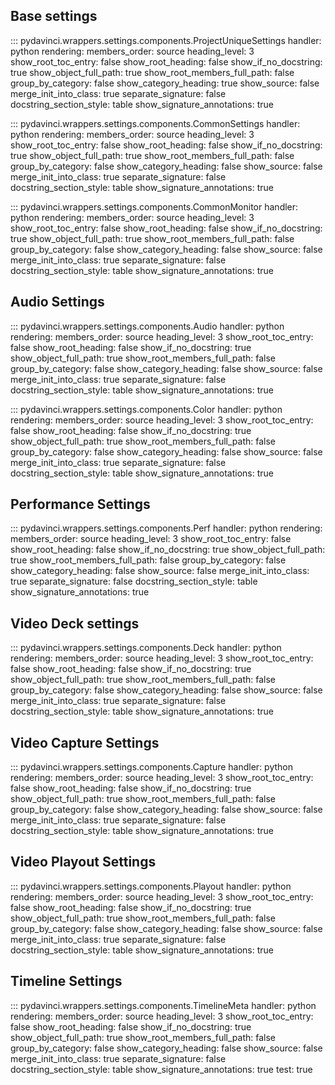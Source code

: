 ## Base settings

::: pydavinci.wrappers.settings.components.ProjectUniqueSettings
    handler: python
    rendering:
        members_order: source
        heading_level: 3
        show_root_toc_entry: false
        show_root_heading: false
        show_if_no_docstring: true
        show_object_full_path: true
        show_root_members_full_path: false
        group_by_category: false
        show_category_heading: true
        show_source: false
        merge_init_into_class: true
        separate_signature: false
        docstring_section_style: table
        show_signature_annotations: true

::: pydavinci.wrappers.settings.components.CommonSettings
    handler: python
    rendering:
        members_order: source
        heading_level: 3
        show_root_toc_entry: false
        show_root_heading: false
        show_if_no_docstring: true
        show_object_full_path: true
        show_root_members_full_path: false
        group_by_category: false
        show_category_heading: false
        show_source: false
        merge_init_into_class: true
        separate_signature: false
        docstring_section_style: table
        show_signature_annotations: true

::: pydavinci.wrappers.settings.components.CommonMonitor
    handler: python
    rendering:
        members_order: source
        heading_level: 3
        show_root_toc_entry: false
        show_root_heading: false
        show_if_no_docstring: true
        show_object_full_path: true
        show_root_members_full_path: false
        group_by_category: false
        show_category_heading: false
        show_source: false
        merge_init_into_class: true
        separate_signature: false
        docstring_section_style: table
        show_signature_annotations: true

## Audio Settings

::: pydavinci.wrappers.settings.components.Audio
    handler: python
    rendering:
        members_order: source
        heading_level: 3
        show_root_toc_entry: false
        show_root_heading: false
        show_if_no_docstring: true
        show_object_full_path: true
        show_root_members_full_path: false
        group_by_category: false
        show_category_heading: false
        show_source: false
        merge_init_into_class: true
        separate_signature: false
        docstring_section_style: table
        show_signature_annotations: true

::: pydavinci.wrappers.settings.components.Color
    handler: python
    rendering:
        members_order: source
        heading_level: 3
        show_root_toc_entry: false
        show_root_heading: false
        show_if_no_docstring: true
        show_object_full_path: true
        show_root_members_full_path: false
        group_by_category: false
        show_category_heading: false
        show_source: false
        merge_init_into_class: true
        separate_signature: false
        docstring_section_style: table
        show_signature_annotations: true

## Performance Settings

::: pydavinci.wrappers.settings.components.Perf
    handler: python
    rendering:
        members_order: source
        heading_level: 3
        show_root_toc_entry: false
        show_root_heading: false
        show_if_no_docstring: true
        show_object_full_path: true
        show_root_members_full_path: false
        group_by_category: false
        show_category_heading: false
        show_source: false
        merge_init_into_class: true
        separate_signature: false
        docstring_section_style: table
        show_signature_annotations: true

## Video Deck settings

::: pydavinci.wrappers.settings.components.Deck
    handler: python
    rendering:
        members_order: source
        heading_level: 3
        show_root_toc_entry: false
        show_root_heading: false
        show_if_no_docstring: true
        show_object_full_path: true
        show_root_members_full_path: false
        group_by_category: false
        show_category_heading: false
        show_source: false
        merge_init_into_class: true
        separate_signature: false
        docstring_section_style: table
        show_signature_annotations: true

## Video Capture Settings

::: pydavinci.wrappers.settings.components.Capture
    handler: python
    rendering:
        members_order: source
        heading_level: 3
        show_root_toc_entry: false
        show_root_heading: false
        show_if_no_docstring: true
        show_object_full_path: true
        show_root_members_full_path: false
        group_by_category: false
        show_category_heading: false
        show_source: false
        merge_init_into_class: true
        separate_signature: false
        docstring_section_style: table
        show_signature_annotations: true

## Video Playout Settings

::: pydavinci.wrappers.settings.components.Playout
    handler: python
    rendering:
        members_order: source
        heading_level: 3
        show_root_toc_entry: false
        show_root_heading: false
        show_if_no_docstring: true
        show_object_full_path: true
        show_root_members_full_path: false
        group_by_category: false
        show_category_heading: false
        show_source: false
        merge_init_into_class: true
        separate_signature: false
        docstring_section_style: table
        show_signature_annotations: true

## Timeline Settings

::: pydavinci.wrappers.settings.components.TimelineMeta
    handler: python
    rendering:
        members_order: source
        heading_level: 3
        show_root_toc_entry: false
        show_root_heading: false
        show_if_no_docstring: true
        show_object_full_path: true
        show_root_members_full_path: false
        group_by_category: false
        show_category_heading: false
        show_source: false
        merge_init_into_class: true
        separate_signature: false
        docstring_section_style: table
        show_signature_annotations: true
        test: true

